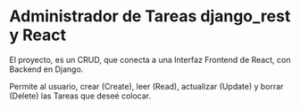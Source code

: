# Administrador de Tareas django_rest y React
El proyecto, es un CRUD, que conecta a una Interfaz Frontend de React, con Backend en Django.

Permite al usuario, crear (Create), leer (Read), actualizar (Update) y borrar (Delete) las Tareas que deseé colocar.